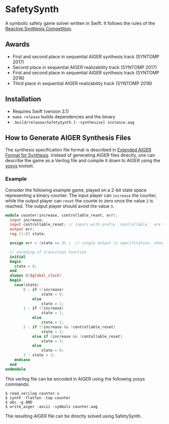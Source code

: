 # SafetySynth

A symbolic safety game solver written in Swift.
It follows the rules of the [Reactive Synthesis Competition](http://www.syntcomp.org).

## Awards

* First and second place in sequential AIGER synthesis track (SYNTOMP 2017)
* Second place in sequential AIGER realizability track (SYNTOMP 2017)
* First and second place in sequential AIGER synthesis track (SYNTOMP 2016)
* Third place in sequential AIGER realizability track (SYNTOMP 2016)


## Installation

* Requires Swift (version 3.1)
* `make release` builds dependencies and the binary
* `.build/release/SafetySynth [--synthesize] instance.aag`


## How to Generate AIGER Synthesis Files

The synthesis specification file format is described in [Extended AIGER Format for Synthesis](https://arxiv.org/abs/1405.5793).
Instead of generating AIGER files directly, one can describe the game as a Verilog file and compile it down to AIGER using the [yosys](http://www.clifford.at/yosys/) toolset.

### Example 

Consider the following example game, played on a 2-bit state space representing a binary counter.
The input player can `increase` the counter, while the output player can `reset` the counte to zero once the value `2` is reached.
The output player should avoid the value `3`.

```verilog
module counter(increase, controllable_reset, err);
  input increase;
  input controllable_reset; // inputs with prefix `controllable_` are to be synthesized
  output err;
  reg [1:0] state;

  assign err = (state == 3) ;  // single output is specification, should be always 0

  // encoding of transition function
  initial
  begin
    state = 0;
  end
  always @($global_clock)
  begin
    case(state)
        0 : if (!increase)
                state = 0;
            else
                state = 1;
        1 : if (!increase)
                state = 1;
            else
                state = 2;
        2 : if (!increase && !controllable_reset)
                state = 2;
            else if (increase && !contollable_reset)
                state = 3;
            else
                state = 0;
        3 : state = 3;
    endcase
  end
endmodule
```

This verilog file can be encoded in AIGER using the following yosys commands:

```
$ read_verilog counter.v 
$ synth -flatten -top counter
$ abc -g AND
$ write_aiger -ascii -symbols counter.aag
```

The resulting AIGER file can be directly solved using SafetySynth.